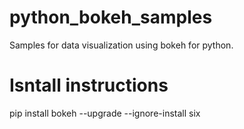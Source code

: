 # python_bokeh_samples
Samples for data visualization using bokeh for python.

# Isntall instructions
pip install bokeh --upgrade --ignore-install six
